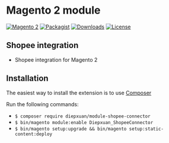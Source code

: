 Magento 2 module
==================
[![Magento 2](https://img.shields.io/badge/Magento-%3E=2.4-blue.svg)](https://github.com/magento/magento2)
[![Packagist](https://img.shields.io/packagist/v/diepxuan/module-shopee-connector)](https://packagist.org/packages/diepxuan/module-shopee-connector)
[![Downloads](https://img.shields.io/packagist/dt/diepxuan/module-shopee-connector)](https://packagist.org/packages/diepxuan/module-shopee-connector)
[![License](https://img.shields.io/packagist/l/diepxuan/module-shopee-connector)](https://packagist.org/packages/diepxuan/module-shopee-connector)

Shopee integration
------------
* Shopee integration for Magento 2

Installation
------------

The easiest way to install the extension is to use [Composer](https://getcomposer.org/)

Run the following commands:

- ```$ composer require diepxuan/module-shopee-connector```
- ```$ bin/magento module:enable Diepxuan_ShopeeConnector```
- ```$ bin/magento setup:upgrade && bin/magento setup:static-content:deploy```
